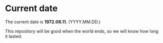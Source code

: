 # Current date

The current date is **1972.08.11.** (YYYY.MM.DD.)

This repository will be good when the world ends, so we will know how long it lasted.